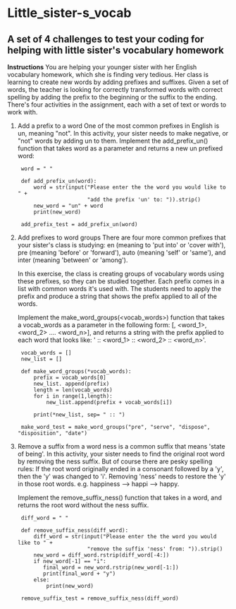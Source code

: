 # Little_sister-s_vocab

## A set of 4 challenges to test your coding for helping with little sister's vocabulary homework 

**Instructions**
You are helping your younger sister with her English vocabulary homework, which she is finding very tedious. Her class is learning to create new words by adding prefixes and suffixes. Given a set of words, the teacher is looking for correctly transformed words with correct spelling by adding the prefix to the beginning or the suffix to the ending.
There's four activities in the assignment, each with a set of text or words to work with.
1. Add a prefix to a word
One of the most common prefixes in English is un, meaning "not". In this activity, your sister needs to make negative, or "not" words by adding un to them.
Implement the add_prefix_un(<word>) function that takes word as a parameter and returns a new un prefixed word:

        word = " "

        def add_prefix_un(word):
            word = str(input("Please enter the the word you would like to " +
                             "add the prefix 'un' to: ")).strip()
            new_word = "un" + word
            print(new_word)

        add_prefix_test = add_prefix_un(word)

2. Add prefixes to word groups
There are four more common prefixes that your sister's class is studying: en (meaning to 'put into' or 'cover with'), pre (meaning 'before' or 'forward'), auto (meaning 'self' or 'same'), and inter (meaning 'between' or 'among').

    In this exercise, the class is creating groups of vocabulary words using these prefixes, so they can be studied together. Each prefix comes in a list with common words it's used 
    with. The students need to apply the prefix and produce a string that shows the prefix applied to all of the words.

    Implement the make_word_groups(<vocab_words>) function that takes a vocab_words as a parameter in the following form: [<prefix>, <word_1>, <word_2> .... <word_n>], and returns a 
    string with the prefix applied to each word that looks like: '<prefix> :: <prefix><word_1> :: <prefix><word_2> :: <prefix><word_n>'.

        vocab_words = []
        new_list = []

        def make_word_groups(*vocab_words):
            prefix = vocab_words[0]
            new_list. append(prefix)
            length = len(vocab_words)
            for i in range(1,length):
                new_list.append(prefix + vocab_words[i])

            print(*new_list, sep= " :: ")

        make_word_test = make_word_groups("pre", "serve", "dispose", "disposition", "date")

3. Remove a suffix from a word
ness is a common suffix that means 'state of being'. In this activity, your sister needs to find the original root word by removing the ness suffix. But of course there are pesky spelling rules: If the root word originally ended in a consonant followed by a 'y', then the 'y' was changed to 'i'. Removing 'ness' needs to restore the 'y' in those root words. e.g. happiness --> happi --> happy.

    Implement the remove_suffix_ness(<word>) function that takes in a word, and returns the root word without the ness suffix.

        diff_word = " "
   
        def remove_suffix_ness(diff_word):
            diff_word = str(input("Please enter the the word you would like to " +
                             "remove the suffix 'ness' from: ")).strip()
            new_word = diff_word.rstrip(diff_word[-4:])
            if new_word[-1] == "i":
               final_word = new_word.rstrip(new_word[-1:])
               print(final_word + "y")
            else:
                print(new_word)

        remove_suffix_test = remove_suffix_ness(diff_word)
